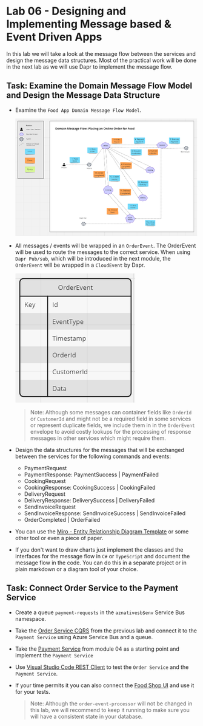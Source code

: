 # Lab 06 - Designing and Implementing Message based & Event Driven Apps

In this lab we will take a look at the message flow between the services and design the message data structures. Most of the practical work will be done in the next lab as we will use Dapr to implement the message flow.

## Task: Examine the Domain Message Flow Model and Design the Message Data Structure

- Examine the `Food App Domain Message Flow Model`. 

    ![message-flow-model](_images/message-flow.png)

- All messages / events will be wrapped in an `OrderEvent`. The OrderEvent will be used to route the messages to the correct service. When using `Dapr Pub/sub`, which will be introduced in the next module, the `OrderEvent` will be wrapped in a `CloudEvent` by Dapr.

    ![order-event](_images/order-event.png)
    
    >Note: Although some messages can container fields like `OrderId` or `CustomerId` and might not be a required field in some services or represent duplicate fields, we include them in in the `OrderEvent` envelope to avoid costly lookups for the processing of response messages in other services which might require them.

- Design the data structures for the messages that will be exchanged between the services for the following commands and events:

    - PaymentRequest    
    - PaymentResponse: PaymentSuccess | PaymentFailed
    - CookingRequest
    - CookingResponse: CookingSuccess | CookingFailed
    - DeliveryRequest
    - DeliveryResponse: DeliverySuccess | DeliveryFailed
    - SendInvoiceRequest
    - SendInvoiceResponse: SendInvoiceSuccess | SendInvoiceFailed
    - OrderCompleted | OrderFailed

- You can use the [Miro - Entity Relationship Diagram Template](https://miro.com/templates/entity-relationship-diagram/) or some other tool or even a piece of paper.

- If you don't want to draw charts just implement the classes and the interfaces for the message flow in `C#` or `TypeScript` and document the message flow in the code. You can do this in a separate project or in plain markdown or a diagram tool of your choice.

## Task: Connect Order Service to the Payment Service

- Create a queue `payment-requests` in the `aznativesb$env` Service Bus namespace.

- Take the [Order Service CQRS](./starter/orders-service-cqrs/) from the previous lab and connect it to the `Payment Service` using Azure Service Bus and a queue.

- Take the [Payment Service](./starter/payment-service/) from module 04 as a starting point and implement the `Payment Service`

- Use [Visual Studio Code REST Client](https://marketplace.visualstudio.com/items?itemName=humao.rest-client) to test the `Order Service` and the `Payment Service`.

- If your time permits it you can also connect the [Food Shop UI](/app/web/food-shop/) and use it for your tests.

    >Note: Although the `order-event-processor` will not be changed in this lab, we will recommend to keep it running to make sure you will have a consistent state in your database.